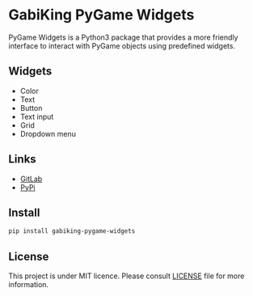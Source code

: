 # GabiKing PyGame Widgets

PyGame Widgets is a Python3 package that provides a more friendly interface to interact with PyGame objects using predefined widgets.

## Widgets

- Color
- Text
- Button
- Text input
- Grid
- Dropdown menu

## Links

- [GitLab](https://gitlab.com/GabiKing-Corp/PyApps/PyGame-Widgets)
- [PyPi](https://pypi.org/project/gabiking-pygame-widgets/)

## Install

```bash
pip install gabiking-pygame-widgets
```

## License

This project is under MIT licence. Please consult [LICENSE](LICENSE) file for more information.
